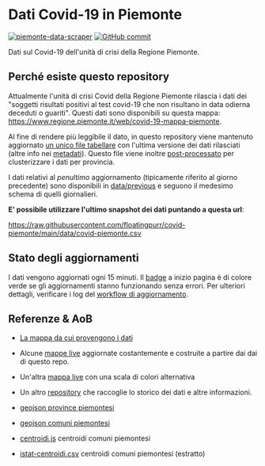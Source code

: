 # Dati Covid-19 in Piemonte

[![piemonte-data-scraper](https://github.com/floatingpurr/covid-piemonte/actions/workflows/piemonte-data-scraper.yml/badge.svg)](https://github.com/floatingpurr/covid-piemonte/actions/workflows/piemonte-data-scraper.yml)
[![GitHub commit](https://img.shields.io/github/last-commit/floatingpurr/covid-piemonte)](https://github.com/floatingpurr/covid-piemonte/commits/main)

Dati sul Covid-19 dell'unità di crisi della Regione Piemonte.

## Perché esiste questo repository

Attualmente l'unità di crisi Covid della Regione Piemonte rilascia i dati dei "soggetti risultati positivi al test covid-19 che non risultano in data odierna deceduti o guariti". Questi dati sono disponibili su questa mappa: https://www.regione.piemonte.it/web/covid-19-mappa-piemonte.

Al fine di rendere più leggibile il dato, in questo repository viene mantenuto aggiornato [un unico file tabellare](data/covid-piemonte.csv) con l'ultima versione dei dati rilasciati (altre info nei [metadati](data/metadata.txt)). Questo file viene inoltre [post-processato](data/postprocessing) per clusterizzare i dati per provincia.

I dati relativi al _penultimo_ aggiornamento (tipicamente riferito al giorno precedente) sono disponibili in [data/previous](data/previous) e seguono il medesimo schema di quelli giornalieri.

**E' possibile utilizzare l'ultimo snapshot dei dati puntando a questa url**:

<https://raw.githubusercontent.com/floatingpurr/covid-piemonte/main/data/covid-piemonte.csv>

## Stato degli aggiornamenti

I dati vengono aggiornati ogni 15 minuti. Il [badge](#dati-covid-19-in-Piemonte) a inizio pagina è di colore verde se gli aggiornamenti stanno funzionando senza errori. Per ulteriori dettagli, verificare i log del [workflow di aggiornamento](https://github.com/floatingpurr/covid-piemonte/actions?query=workflow%3Apiemonte-data-scraper).

## Referenze & AoB

* [La mappa da cui provengono i dati](https://giscovid.sdp.csi.it/tiles/)

* Alcune [mappe live](https://datawrapper.dwcdn.net/h7IeS) aggiornate costantemente e costruite a partire dai dai di questo repo.

* Un'altra [mappa live](https://datawrapper.dwcdn.net/dgcY4) con una scala di colori alternativa

* Un altro [repository](https://github.com/to-mg/covid-19-piemonte) che raccoglie lo storico dei dati e altre informazioni.

* [geojson province piemontesi](https://giscovid.sdp.csi.it/tiles/data/province.geojson)

* [geojson comuni piemontesi](https://giscovid.sdp.csi.it/tiles/data/centroidi.geojson)

* [centroidi.js](https://giscovid.sdp.csi.it/tiles/js/centroidi.js) centroidi comuni piemontesi

* [istat-centroidi.csv](geodata/istat-centroidi.csv) centroidi comuni piemontesi (estratto)
